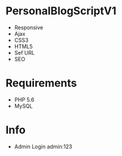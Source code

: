 # PersonalBlogScriptV1
- Responsive
- Ajax
- CSS3
- HTML5
- Sef URL
- SEO
# Requirements
- PHP 5.6
- MySQL
# Info
- Admin Login 
  admin:123
